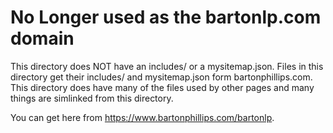 # No Longer used as the bartonlp.com domain
This directory does NOT have an includes/ or a mysitemap.json. Files in this directory get their includes/ and mysitemap.json form 
bartonphillips.com. This directory does have many of the files used by other pages and many things are simlinked from this directory.

You can get here from https://www.bartonphillips.com/bartonlp.


